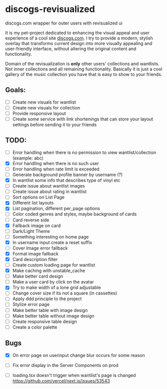 # discogs-revisualized
discogs.com wrapper for outer users with revisualized ui

It is my pet-project dedicated to enhancing the visual appeal and user experience of a cool site [discogs.com](https://www.discogs.com/). I try to provide a modern, stylish overlay that transforms current design into more visually appealing and user-friendly interface, without altering the original content and functionality.

Domain of the revisualization is __only__ other users' collections and wantlists. Not inner collections and all remaining functionality. Basically it is just a cool gallery of the music collection you have that is easy to show to your friends.

## Goals:
- [ ] Create new visuals for wantlist
- [ ] Create new visuals for collection
- [ ] Provide responsive layout
- [ ] Create some service with link shortenings that can store your layout settings before sending it to your friends

## TODO:
- [ ] Error handling when there is no permission to view wantlist/collection (example: abc)
- [x] Error handling when there is no such user
- [ ] Error handling when rate limit is exceeded
- [ ] Generate background profile banner by username (?)
- [x] In wantlist some info that describes type of vinyl etc
- [ ] Create issue about wantlist images
- [ ] Create issue about rating in wantlist
- [ ] Sort options on List Page
- [x] Different list layouts
- [x] List pagination, different per_page options
- [ ] Color coded genres and styles, maybe background of cards
- [ ] Card reverse side
- [x] Fallback image on card
- [ ] Dark/Light Theme
- [ ] Something interesting on home page
- [x] In username input create a reset suffix
- [ ] Cover Image error fallback
- [x] Format image fallback
- [x] Card description filter
- [ ] Create custom loading page for wantlist
- [x] Make caching with unstable_cache
- [ ] Make better card design
- [ ] Make a user card by click on the avatar
- [x] Try to make width of a lone grid adjustable
- [ ] Change cover size if its not a square (in cassettes)
- [ ] Apply ddd principle to the project
- [ ] Stylize error page
- [ ] Make better table with image design
- [ ] Make better table without image design
- [ ] Create responsive table design
- [ ] Create a color palette

## Bugs
- [x] On error page on userinput change blur occurs for some reason
- [ ] Fix error display in the Server Components on prod
- [ ] loading.tsx doesn't trigger when wantlist's page is changed https://github.com/vercel/next.js/issues/53543


